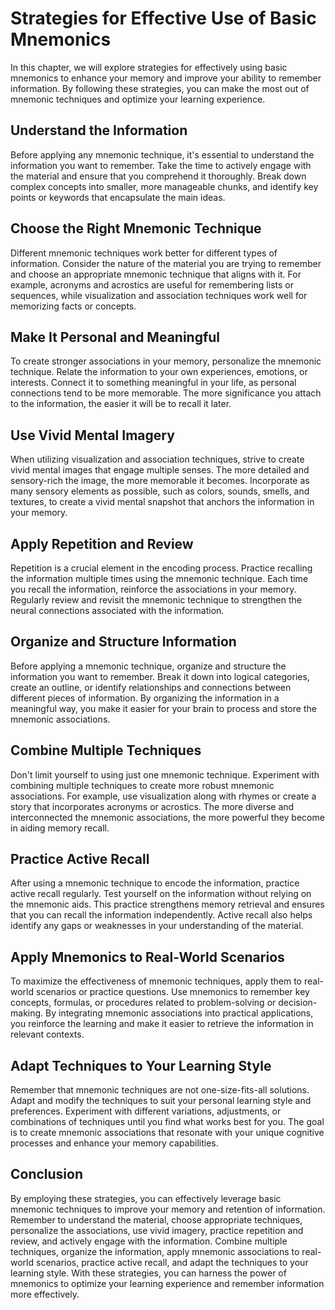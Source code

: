# Strategies for Effective Use of Basic Mnemonics

In this chapter, we will explore strategies for effectively using basic mnemonics to enhance your memory and improve your ability to remember information. By following these strategies, you can make the most out of mnemonic techniques and optimize your learning experience.

## Understand the Information

Before applying any mnemonic technique, it's essential to understand the information you want to remember. Take the time to actively engage with the material and ensure that you comprehend it thoroughly. Break down complex concepts into smaller, more manageable chunks, and identify key points or keywords that encapsulate the main ideas.

## Choose the Right Mnemonic Technique

Different mnemonic techniques work better for different types of information. Consider the nature of the material you are trying to remember and choose an appropriate mnemonic technique that aligns with it. For example, acronyms and acrostics are useful for remembering lists or sequences, while visualization and association techniques work well for memorizing facts or concepts.

## Make It Personal and Meaningful

To create stronger associations in your memory, personalize the mnemonic technique. Relate the information to your own experiences, emotions, or interests. Connect it to something meaningful in your life, as personal connections tend to be more memorable. The more significance you attach to the information, the easier it will be to recall it later.

## Use Vivid Mental Imagery

When utilizing visualization and association techniques, strive to create vivid mental images that engage multiple senses. The more detailed and sensory-rich the image, the more memorable it becomes. Incorporate as many sensory elements as possible, such as colors, sounds, smells, and textures, to create a vivid mental snapshot that anchors the information in your memory.

## Apply Repetition and Review

Repetition is a crucial element in the encoding process. Practice recalling the information multiple times using the mnemonic technique. Each time you recall the information, reinforce the associations in your memory. Regularly review and revisit the mnemonic technique to strengthen the neural connections associated with the information.

## Organize and Structure Information

Before applying a mnemonic technique, organize and structure the information you want to remember. Break it down into logical categories, create an outline, or identify relationships and connections between different pieces of information. By organizing the information in a meaningful way, you make it easier for your brain to process and store the mnemonic associations.

## Combine Multiple Techniques

Don't limit yourself to using just one mnemonic technique. Experiment with combining multiple techniques to create more robust mnemonic associations. For example, use visualization along with rhymes or create a story that incorporates acronyms or acrostics. The more diverse and interconnected the mnemonic associations, the more powerful they become in aiding memory recall.

## Practice Active Recall

After using a mnemonic technique to encode the information, practice active recall regularly. Test yourself on the information without relying on the mnemonic aids. This practice strengthens memory retrieval and ensures that you can recall the information independently. Active recall also helps identify any gaps or weaknesses in your understanding of the material.

## Apply Mnemonics to Real-World Scenarios

To maximize the effectiveness of mnemonic techniques, apply them to real-world scenarios or practice questions. Use mnemonics to remember key concepts, formulas, or procedures related to problem-solving or decision-making. By integrating mnemonic associations into practical applications, you reinforce the learning and make it easier to retrieve the information in relevant contexts.

## Adapt Techniques to Your Learning Style

Remember that mnemonic techniques are not one-size-fits-all solutions. Adapt and modify the techniques to suit your personal learning style and preferences. Experiment with different variations, adjustments, or combinations of techniques until you find what works best for you. The goal is to create mnemonic associations that resonate with your unique cognitive processes and enhance your memory capabilities.

## Conclusion

By employing these strategies, you can effectively leverage basic mnemonic techniques to improve your memory and retention of information. Remember to understand the material, choose appropriate techniques, personalize the associations, use vivid imagery, practice repetition and review, and actively engage with the information. Combine multiple techniques, organize the information, apply mnemonic associations to real-world scenarios, practice active recall, and adapt the techniques to your learning style. With these strategies, you can harness the power of mnemonics to optimize your learning experience and remember information more effectively.
